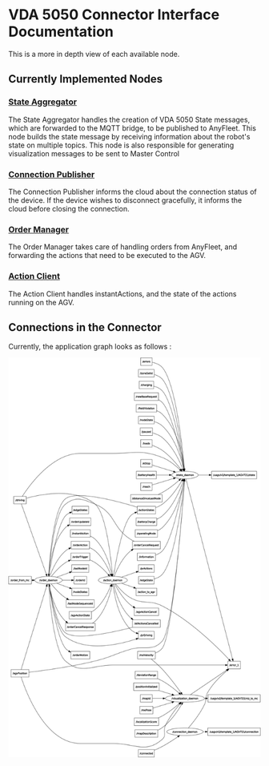 # VDA 5050 Connector Interface Documentation

This is a more in depth view of each available node.

## Currently Implemented Nodes

### [State Aggregator](nodes/State.md)

The State Aggregator handles the creation of VDA 5050 State messages, which are forwarded to the MQTT bridge, to be published to AnyFleet. This node builds the state message by receiving information about the robot's state on multiple topics. This node is also responsible for generating visualization messages to be sent to Master Control

### [Connection Publisher](nodes/Connection.md)

The Connection Publisher informs the cloud about the connection status of the device. If the device wishes to disconnect gracefully, it informs the cloud before closing the connection.

### [Order Manager](nodes/Order.md)

The Order Manager takes care of handling orders from AnyFleet, and forwarding the actions that need to be executed to the AGV.

### [Action Client](nodes/Action.md)

The Action Client handles instantActions, and the state of the actions running on the AGV.

## Connections in the Connector

Currently, the application graph looks as follows :

![VDA 5050 Connector App Graph](images/App%20Graph.png)
